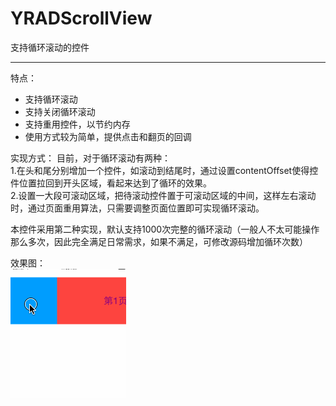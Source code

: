 # YRADScrollView
支持循环滚动的控件

---

特点：  
* 支持循环滚动  
* 支持关闭循环滚动  
* 支持重用控件，以节约内存  
* 使用方式较为简单，提供点击和翻页的回调

实现方式：
目前，对于循环滚动有两种：  
1.在头和尾分别增加一个控件，如滚动到结尾时，通过设置contentOffset使得控件位置拉回到开头区域，看起来达到了循环的效果。  
2.设置一大段可滚动区域，把待滚动控件置于可滚动区域的中间，这样左右滚动时，通过页面重用算法，只需要调整页面位置即可实现循环滚动。

本控件采用第二种实现，默认支持1000次完整的循环滚动（一般人不太可能操作那么多次，因此完全满足日常需求，如果不满足，可修改源码增加循环次数）

效果图：  
![效果图](YRADScrollView动画图.gif "效果图")